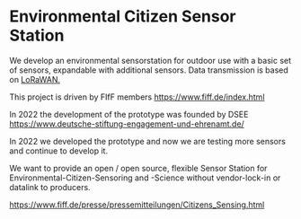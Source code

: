 # Environmental Citizen Sensor Station

We develop an environmental sensorstation for outdoor use with a basic set of sensors, expandable with additional sensors.
Data transmission is based on [LoRaWAN.](https://de.wikipedia.org/wiki/Long_Range_Wide_Area_Network)

This project is driven by FIfF members https://www.fiff.de/index.html

In 2022 the development of the prototype was founded by DSEE https://www.deutsche-stiftung-engagement-und-ehrenamt.de/

In 2022 we developed the prototype and now we are testing more sensors and continue to develop it.

We want to provide an open / open source, flexible Sensor Station for Environmental-Citizen-Sensoring and -Science without vendor-lock-in or datalink to producers.

https://www.fiff.de/presse/pressemitteilungen/Citizens_Sensing.html

